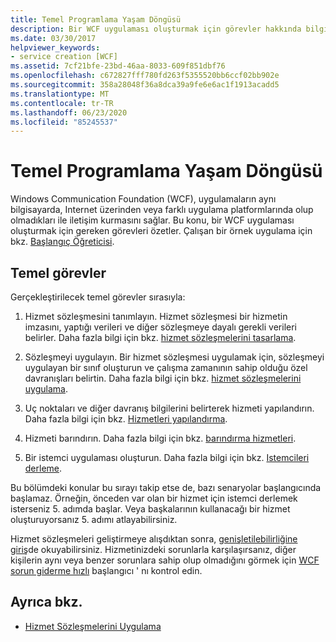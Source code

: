 ```yaml
---
title: Temel Programlama Yaşam Döngüsü
description: Bir WCF uygulaması oluşturmak için görevler hakkında bilgi edinin. WCF, uygulamaların aynı bilgisayarda, ağlar üzerinde veya farklı uygulama platformlarında iletişim kurmasını sağlar.
ms.date: 03/30/2017
helpviewer_keywords:
- service creation [WCF]
ms.assetid: 7cf21bfe-23bd-46aa-8033-609f851dbf76
ms.openlocfilehash: c672827fff780fd263f5355520bb6ccf02bb902e
ms.sourcegitcommit: 358a28048f36a8dca39a9fe6e6ac1f1913acadd5
ms.translationtype: MT
ms.contentlocale: tr-TR
ms.lasthandoff: 06/23/2020
ms.locfileid: "85245537"
---
```

# <a name="basic-programming-lifecycle"></a>Temel Programlama Yaşam Döngüsü
Windows Communication Foundation (WCF), uygulamaların aynı bilgisayarda, Internet üzerinden veya farklı uygulama platformlarında olup olmadıkları ile iletişim kurmasını sağlar. Bu konu, bir WCF uygulaması oluşturmak için gereken görevleri özetler. Çalışan bir örnek uygulama için bkz. [Başlangıç Öğreticisi](getting-started-tutorial.md).  
  
## <a name="the-basic-tasks"></a>Temel görevler  
 Gerçekleştirilecek temel görevler sırasıyla:  
  
1. Hizmet sözleşmesini tanımlayın. Hizmet sözleşmesi bir hizmetin imzasını, yaptığı verileri ve diğer sözleşmeye dayalı gerekli verileri belirler. Daha fazla bilgi için bkz. [hizmet sözleşmelerini tasarlama](designing-service-contracts.md).  
  
2. Sözleşmeyi uygulayın. Bir hizmet sözleşmesi uygulamak için, sözleşmeyi uygulayan bir sınıf oluşturun ve çalışma zamanının sahip olduğu özel davranışları belirtin. Daha fazla bilgi için bkz. [hizmet sözleşmelerini uygulama](implementing-service-contracts.md).  
  
3. Uç noktaları ve diğer davranış bilgilerini belirterek hizmeti yapılandırın. Daha fazla bilgi için bkz. [Hizmetleri yapılandırma](configuring-services.md).  
  
4. Hizmeti barındırın. Daha fazla bilgi için bkz. [barındırma hizmetleri](hosting-services.md).  
  
5. Bir istemci uygulaması oluşturun. Daha fazla bilgi için bkz. [Istemcileri derleme](building-clients.md).  
  
 Bu bölümdeki konular bu sırayı takip etse de, bazı senaryolar başlangıcında başlamaz. Örneğin, önceden var olan bir hizmet için istemci derlemek isterseniz 5. adımda başlar. Veya başkalarının kullanacağı bir hizmet oluşturuyorsanız 5. adımı atlayabilirsiniz.  
  
 Hizmet sözleşmeleri geliştirmeye alışdıktan sonra, [genişletilebilirliğine giriş](introduction-to-extensibility.md)de okuyabilirsiniz. Hizmetinizdeki sorunlarla karşılaşırsanız, diğer kişilerin aynı veya benzer sorunlara sahip olup olmadığını görmek için [WCF sorun giderme hızlı](wcf-troubleshooting-quickstart.md) başlangıcı ' nı kontrol edin.  
  
## <a name="see-also"></a>Ayrıca bkz.

- [Hizmet Sözleşmelerini Uygulama](implementing-service-contracts.md)
